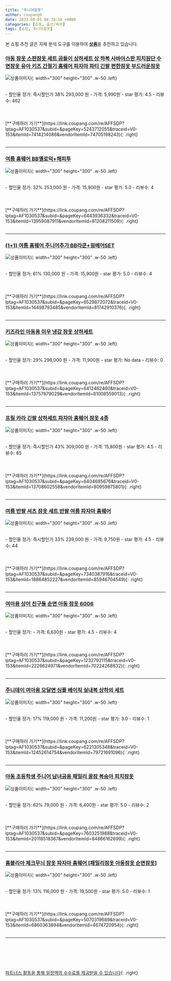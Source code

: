```yaml
---
title: "주니어잠옷"
author: coupang6
date: 2023-08-01 04:39:18 +0800
categories: [쇼핑, 출산/육아]
tags: [쇼핑, 주니어잠옷]
---
```


본 쇼핑 추천 글은 자체 분석 도구를 이용하여 [**상품**](https://link.coupang.com/a/bao1ui)을 추천하고 있습니다.

### [아동 잠옷 스판잠옷 세트 곰돌이 상하세트 상 하복 사바아스판 피치원단 수면잠옷 유아 키즈 간절기 홈웨어 파자마 파티 긴팔 편한잠옷 부드러운잠옷](https://link.coupang.com/re/AFFSDP?lptag=AF1030537&subid=&pageKey=5243712055&traceid=V0-153&itemId=7414214086&vendorItemId=74705198243)

![상품이미지](https://thumbnail8.coupangcdn.com/thumbnails/remote/230x230ex/image/vendor_inventory/eb92/9c7cf36867754b7fb54d398ed0a1de11f4099e7204d5135c899c47ba7fa6.jpg){: width="300" height="300" .w-50 .left}


<br>
- 할인율 정가: 즉시할인가 38%  293,000   원
- 가격: 5,990원
- star 평가: 4.5
- 리뷰수: 462
<br>
<br>
<br>
<br>
[**구매하러 가기**](https://link.coupang.com/re/AFFSDP?lptag=AF1030537&subid=&pageKey=5243712055&traceid=V0-153&itemId=7414214086&vendorItemId=74705198243){: .right}
<br>
<br>

---

### [여름 홈웨어 BB옐로덕+해피투](https://link.coupang.com/re/AFFSDP?lptag=AF1030537&subid=&pageKey=6443936332&traceid=V0-153&itemId=13959087911&vendorItemId=81208211509)

![상품이미지](https://thumbnail7.coupangcdn.com/thumbnails/remote/230x230ex/image/vendor_inventory/b1dc/42f6de636aee43633a7d326634e7548374ecca220d2b668763ff3a142290.jpg){: width="300" height="300" .w-50 .left}


<br>
- 할인율 정가: 32%  253,000   원
- 가격: 15,900원
- star 평가: 5.0
- 리뷰수: 4
<br>
<br>
<br>
<br>
[**구매하러 가기**](https://link.coupang.com/re/AFFSDP?lptag=AF1030537&subid=&pageKey=6443936332&traceid=V0-153&itemId=13959087911&vendorItemId=81208211509){: .right}
<br>
<br>

---

### [(1+1) 여름 홈웨어 주니어추가 BB라쿤+윙베어SET](https://link.coupang.com/re/AFFSDP?lptag=AF1030537&subid=&pageKey=6529872072&traceid=V0-153&itemId=14498793485&vendorItemId=81742910376)

![상품이미지](https://thumbnail7.coupangcdn.com/thumbnails/remote/230x230ex/image/vendor_inventory/27a3/f6daf06ec7ab865ba0c1ef8304868e7ae9a8d6a03d2231e5080f47631856.jpg){: width="300" height="300" .w-50 .left}


<br>
- 할인율 정가: 61%  130,000   원
- 가격: 15,900원
- star 평가: 5.0
- 리뷰수: 4
<br>
<br>
<br>
<br>
[**구매하러 가기**](https://link.coupang.com/re/AFFSDP?lptag=AF1030537&subid=&pageKey=6529872072&traceid=V0-153&itemId=14498793485&vendorItemId=81742910376){: .right}
<br>
<br>

---

### [키즈라인 아동용 미우 냉감 잠옷 상하세트](https://link.coupang.com/re/AFFSDP?lptag=AF1030537&subid=&pageKey=6412462460&traceid=V0-153&itemId=13757879029&vendorItemId=81008559013)

![상품이미지](https://thumbnail8.coupangcdn.com/thumbnails/remote/230x230ex/image/retail/images/3588797279230173-2f09db89-feaf-4e17-a1e7-88c58f787047.jpg){: width="300" height="300" .w-50 .left}


<br>
- 할인율 정가: 29%  298,000   원
- 가격: 11,900원
- star 평가: No data
- 리뷰수: 0
<br>
<br>
<br>
<br>
[**구매하러 가기**](https://link.coupang.com/re/AFFSDP?lptag=AF1030537&subid=&pageKey=6412462460&traceid=V0-153&itemId=13757879029&vendorItemId=81008559013){: .right}
<br>
<br>

---

### [프릴 카라 긴팔 상하세트 파자마 홈웨어 잠옷 4종](https://link.coupang.com/re/AFFSDP?lptag=AF1030537&subid=&pageKey=6404685676&traceid=V0-153&itemId=13708602558&vendorItemId=80959875801)

![상품이미지](https://thumbnail7.coupangcdn.com/thumbnails/remote/230x230ex/image/vendor_inventory/6aea/de8bcabf28b25778dd8e99ecba5c08a9ec8626f5a92f3c027426f537d3f5.jpg){: width="300" height="300" .w-50 .left}


<br>
- 할인율 정가: 즉시할인가 43%  309,000   원
- 가격: 15,800원
- star 평가: 4.5
- 리뷰수: 85
<br>
<br>
<br>
<br>
[**구매하러 가기**](https://link.coupang.com/re/AFFSDP?lptag=AF1030537&subid=&pageKey=6404685676&traceid=V0-153&itemId=13708602558&vendorItemId=80959875801){: .right}
<br>
<br>

---

### [여름 반팔 셔츠 잠옷 세트 반팔 여름 파자마 홈웨어](https://link.coupang.com/re/AFFSDP?lptag=AF1030537&subid=&pageKey=7340387916&traceid=V0-153&itemId=18864852227&vendorItemId=85946704549)

![상품이미지](https://thumbnail7.coupangcdn.com/thumbnails/remote/230x230ex/image/vendor_inventory/66ac/a1ab9dec931a2b9b8874beb1bdea10f8788def4c18537c2a74fee595d920.jpg){: width="300" height="300" .w-50 .left}


<br>
- 할인율 정가: 즉시할인가 33%  239,000   원
- 가격: 9,750원
- star 평가: 4.5
- 리뷰수: 44
<br>
<br>
<br>
<br>
[**구매하러 가기**](https://link.coupang.com/re/AFFSDP?lptag=AF1030537&subid=&pageKey=7340387916&traceid=V0-153&itemId=18864852227&vendorItemId=85946704549){: .right}
<br>
<br>

---

### [여아용 상어 친구들 순면 아동 잠옷 6006](https://link.coupang.com/re/AFFSDP?lptag=AF1030537&subid=&pageKey=1232792115&traceid=V0-153&itemId=2226624971&vendorItemId=70224268832)

![상품이미지](https://thumbnail9.coupangcdn.com/thumbnails/remote/230x230ex/image/retail/images/2020/01/31/21/0/1e6deda3-4c25-4b52-9a67-1100b478d8b7.jpg){: width="300" height="300" .w-50 .left}


<br>
- 할인율 정가: 
- 가격: 6,630원
- star 평가: 4.5
- 리뷰수: 4
<br>
<br>
<br>
<br>
[**구매하러 가기**](https://link.coupang.com/re/AFFSDP?lptag=AF1030537&subid=&pageKey=1232792115&traceid=V0-153&itemId=2226624971&vendorItemId=70224268832){: .right}
<br>
<br>

---

### [주니데이 여아용 모달면 심플 베이직 실내복 상하의 세트](https://link.coupang.com/re/AFFSDP?lptag=AF1030537&subid=&pageKey=6221305348&traceid=V0-153&itemId=12452614754&vendorItemId=79721691096)

![상품이미지](https://thumbnail10.coupangcdn.com/thumbnails/remote/230x230ex/image/retail/images/7975682109759257-14747584-6733-414a-84c7-2df98a1739de.jpg){: width="300" height="300" .w-50 .left}


<br>
- 할인율 정가: 17%  119,000   원
- 가격: 11,200원
- star 평가: 3.0
- 리뷰수: 1
<br>
<br>
<br>
<br>
[**구매하러 가기**](https://link.coupang.com/re/AFFSDP?lptag=AF1030537&subid=&pageKey=6221305348&traceid=V0-153&itemId=12452614754&vendorItemId=79721691096){: .right}
<br>
<br>

---

### [아동 초등학생 주니어 남녀공용 패밀리 꿀잠 복숭아 피치잠옷](https://link.coupang.com/re/AFFSDP?lptag=AF1030537&subid=&pageKey=7603251988&traceid=V0-153&itemId=20118518367&vendorItemId=84866162699)

![상품이미지](https://thumbnail8.coupangcdn.com/thumbnails/remote/230x230ex/image/vendor_inventory/af6a/5d3936f0cc100decb2ec8ca5cde7e332fc67bec4c83996da9da572fe4183.jpg){: width="300" height="300" .w-50 .left}


<br>
- 할인율 정가: 62%  79,000   원
- 가격: 6,400원
- star 평가: 5.0
- 리뷰수: 2
<br>
<br>
<br>
<br>
[**구매하러 가기**](https://link.coupang.com/re/AFFSDP?lptag=AF1030537&subid=&pageKey=7603251988&traceid=V0-153&itemId=20118518367&vendorItemId=84866162699){: .right}
<br>
<br>

---

### [홈블리아 체크무늬 잠옷 파자마 홈웨어 [패밀리잠옷 아동잠옷 순면잠옷]](https://link.coupang.com/re/AFFSDP?lptag=AF1030537&subid=&pageKey=5070319689&traceid=V0-153&itemId=6860363894&vendorItemId=4674720954)

![상품이미지](https://thumbnail10.coupangcdn.com/thumbnails/remote/230x230ex/image/vendor_inventory/6346/36576ab67de69e62c4b3dd17d8c4ffa7ac8e04431b98cf4d26be2582c50b.jpg){: width="300" height="300" .w-50 .left}


<br>
- 할인율 정가: 13%  116,000   원
- 가격: 19,500원
- star 평가: 5.0
- 리뷰수: 1
<br>
<br>
<br>
<br>
[**구매하러 가기**](https://link.coupang.com/re/AFFSDP?lptag=AF1030537&subid=&pageKey=5070319689&traceid=V0-153&itemId=6860363894&vendorItemId=4674720954){: .right}
<br>
<br>

---
<br><br><br><br><br> [파트너스 활동을 통해 일정액의 수수료를 제공받을 수 있습니다](https://link.coupang.com/a/bao1ui){: .right}